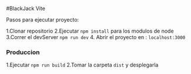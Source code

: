 #BlackJack Vite

Pasos para ejecutar proyecto:

1.Clonar repositorio
2.Ejecutar ```npm install``` para los modulos de node
3.Correr el devServer ```npm run dev```
4. Abrir el proyecto en : ```localhost:3000```

### Produccion

1.Ejecutar ```npm run build```
2.Tomar la carpeta ```dist``` y desplegarla